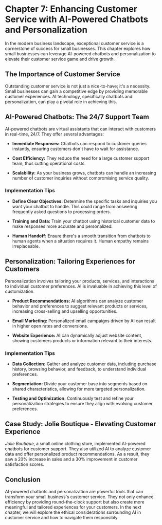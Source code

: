 Chapter 7: Enhancing Customer Service with AI-Powered Chatbots and Personalization
==================================================================================

In the modern business landscape, exceptional customer service is a cornerstone of success for small businesses. This chapter explores how small businesses can leverage AI-powered chatbots and personalization to elevate their customer service game and drive growth.

The Importance of Customer Service
----------------------------------

Outstanding customer service is not just a nice-to-have; it's a necessity. Small businesses can gain a competitive edge by providing memorable customer experiences. AI technology, specifically chatbots and personalization, can play a pivotal role in achieving this.

**AI-Powered Chatbots: The 24/7 Support Team**
----------------------------------------------

AI-powered chatbots are virtual assistants that can interact with customers in real-time, 24/7. They offer several advantages:

* **Immediate Responses:** Chatbots can respond to customer queries instantly, ensuring customers don't have to wait for assistance.

* **Cost Efficiency:** They reduce the need for a large customer support team, thus cutting operational costs.

* **Scalability:** As your business grows, chatbots can handle an increasing number of customer inquiries without compromising service quality.

### **Implementation Tips**

* **Define Clear Objectives:** Determine the specific tasks and inquiries you want your chatbot to handle. This could range from answering frequently asked questions to processing orders.

* **Training and Data:** Train your chatbot using historical customer data to make responses more accurate and personalized.

* **Human Handoff:** Ensure there's a smooth transition from chatbots to human agents when a situation requires it. Human empathy remains irreplaceable.

**Personalization: Tailoring Experiences for Customers**
--------------------------------------------------------

Personalization involves tailoring your products, services, and interactions to individual customer preferences. AI is invaluable in achieving this level of customization.

* **Product Recommendations:** AI algorithms can analyze customer behavior and preferences to suggest relevant products or services, increasing cross-selling and upselling opportunities.

* **Email Marketing:** Personalized email campaigns driven by AI can result in higher open rates and conversions.

* **Website Experience:** AI can dynamically adjust website content, showing customers products or information relevant to their interests.

### **Implementation Tips**

* **Data Collection:** Gather and analyze customer data, including purchase history, browsing behavior, and feedback, to understand individual preferences.

* **Segmentation:** Divide your customer base into segments based on shared characteristics, allowing for more targeted personalization.

* **Testing and Optimization:** Continuously test and refine your personalization strategies to ensure they align with evolving customer preferences.

**Case Study: Jolie Boutique - Elevating Customer Experience**
--------------------------------------------------------------

*Jolie Boutique*, a small online clothing store, implemented AI-powered chatbots for customer support. They also utilized AI to analyze customer data and offer personalized product recommendations. As a result, they saw a 20% increase in sales and a 30% improvement in customer satisfaction scores.

**Conclusion**
--------------

AI-powered chatbots and personalization are powerful tools that can transform your small business's customer service. They not only enhance efficiency by providing round-the-clock support but also create more meaningful and tailored experiences for your customers. In the next chapter, we will explore the ethical considerations surrounding AI in customer service and how to navigate them responsibly.
